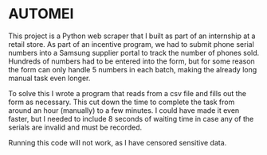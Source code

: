 # AUTOMEI
This project is a Python web scraper that I built as part of an internship at a retail store. As part of an incentive program,
we had to submit phone serial numbers into a Samsung supplier portal to track the number of phones sold. Hundreds of numbers had
to be entered into the form, but for some reason the form can only handle 5 numbers in each batch, making the already long manual task
even longer.

To solve this I wrote a program that reads from a csv file and fills out the form as necessary. This cut down the time to complete the task
from around an hour (manually) to a few minutes. I could have made it even faster, but I needed to include 8 seconds of waiting time
in case any of the serials are invalid and must be recorded.

Running this code will not work, as I have censored sensitive data.
